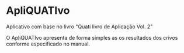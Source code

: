 # ApliQUATIvo
Aplicativo com base no livro "Quati livro de Aplicação Vol. 2"

O ApliQUATIvo apresenta de forma simples as os resultados dos crivos conforme especificado no manual.



